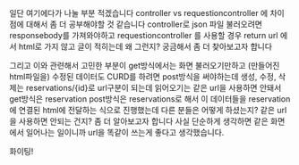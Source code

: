 일단 여기에다가 나눌 부분 적겠습니다
controller vs requestioncontroller 에 차이점에 대해서 좀 더 공부해야할 것 같습니다 
controller로 json 파일 불러오려면 responsebody를 가져와야하고 
requestioncontroller 를 사용할 경우 return url 에서 html로 가지 않고 글이 적히는데 왜 그런지? 궁금해서 좀 더 찾아보고자 합니다

그리고 이와 관련해서 고민한 부분이 
get방식에서는 화면 불러오기만하고 (만들어진 html파일을)
수정된 데이터도 CURD를 하려면 post방식을 써야하는데 생성, 수정, 삭제는 reservations/{id}로 url구분이 되는데 읽어오기는 같은 url을 사용하면 안돼서 
get방식은 reservation
post방식은 reservations로 해서 이 데이터들을 reservation 에 연결된 html에 전달하는 식으로 진행했는데 다른 분들은 어떻게 하셨는지? 같은 url을 사용하면 안되는 건지? 좀 더 알아보고자 합니다
사실 단순하게 생각하면 같은 화면에서 일어나는 일이니까 url을 똑같이 쓰는게 좋다고 생각했습니다.


화이팅!